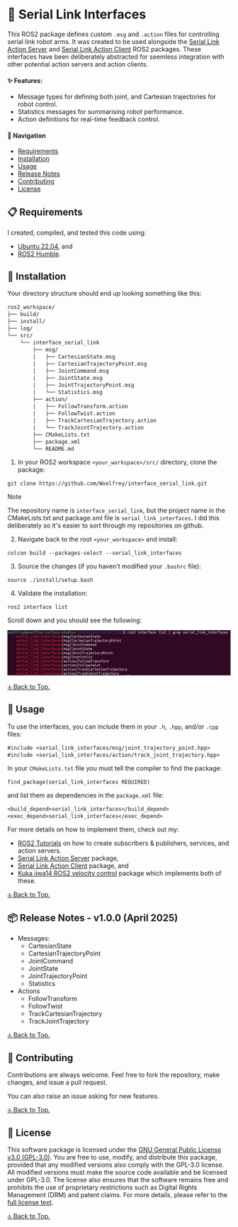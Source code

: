 # :electric_plug: Serial Link Interfaces

This ROS2 package defines custom `.msg` and `.action` files for controlling serial link robot arms. It was created to be used alongside the [Serial Link Action Server](https://github.com/Woolfrey/server_serial_link) and [Serial Link Action Client](https://github.com/Woolfrey/client_serial_link) ROS2 packages. These interfaces have been deliberately abstracted for seemless integration with other potential action servers and action clients.

#### :sparkles: Features:
- Message types for defining both joint, and Cartesian trajectories for robot control.
- Statistics messages for summarising robot performance.
- Action definitions for real-time feedback control.

#### :compass: Navigation
- [Requirements](#clipboard-requirements)
- [Installation](#floppy_disk-installation)
- [Usage](#wrench-usage)
- [Release Notes](#package-release-notes---v100-april-2025)
- [Contributing](#handshake-contributing)
- [License](#scroll-license)

## :clipboard: Requirements

I created, compiled, and tested this code using:

- [Ubuntu 22.04](https://ubuntu.com/blog/tag/22-04-lts), and
- [ROS2 Humble](https://docs.ros.org/en/humble/index.html).

## :floppy_disk: Installation

Your directory structure should end up looking something like this:
```
ros2_workspace/
├── build/
├── install/
├── log/
└── src/
    └── interface_serial_link
        ├── msg/
        |   ├── CartesianState.msg
        |   ├── CartesianTrajectoryPoint.msg
        |   ├── JointCommand.msg
        |   ├── JointState.msg
        |   ├── JointTrajectoryPoint.msg
        |   └── Statistics.msg
        ├── action/
        |   ├── FollowTransform.action
        |   ├── FollowTwist.action
        |   ├── TrackCartesianTrajectory.action
        |   └── TrackJointTrajectory.action
        ├── CMakeLists.txt
        ├── package.xml
        └── README.md
```

1. In your ROS2 workspace `<your_workspace>/src/` directory, clone the package:

```
git clone https://github.com/Woolfrey/interface_serial_link.git
```

> [!NOTE]
> The repository name is `interface_serial_link`, but the project name in the CMakeLists.txt and package.xml file is `serial_link_interfaces`. I did this deliberately so it's easier to sort through my repositories on github.

2. Navigate back to the root `<your_workspace>` and install:

```
colcon build --packages-select --serial_link_interfaces
```

3. Source the changes (if you haven't modified your `.bashrc` file):

```
source ./install/setup.bash
```

4. Validate the installation:

```
ros2 interface list
```

Scroll down and you should see the following:

<p align="center">
  <img src="doc/ros2_interface_list.png" width="700" height="auto"/>
</p>

[:top: Back to Top.](#electric_plug-serial-link-interfaces)

## :wrench: Usage

To use the interfaces, you can include them in your `.h`, `.hpp`, and/or `.cpp` files:

```
#include <serial_link_interfaces/msg/joint_trajectory_point.hpp>
#include <serial_link_interfaces/action/track_joint_trajectory.hpp>
```

In your `CMakeLists.txt` file you must tell the compiler to find the package:
```
find_package(serial_link_interfaces REQUIRED)
```
and list them as dependencies in the `package.xml` file:
```
<build_depend>serial_link_interfaces</build_depend>
<exec_depend>serial_link_interfaces</exec_depend>
```

For more details on how to implement them, check out my:
- [ROS2 Tutorials](https://github.com/Woolfrey/tutorial_ros2) on how to create  subscribers & publishers, services, and action servers.
- [Serial Link Action Server](https://github.com/Woolfrey/server_serial_link) package,
- [Serial Link Action Client](https://github.com/Woolfrey/client_serial_link) package, and
- [Kuka iiwa14 ROS2 velocity control](https://github.com/Woolfrey/control_kuka_velocity) package which implements both of these.

[:top: Back to Top.](#electric_plug-serial-link-interfaces)

## :package: Release Notes - v1.0.0 (April 2025)

- Messages:
  - CartesianState
  - CartesianTrajectoryPoint
  - JointCommand
  - JointState
  - JointTrajectoryPoint
  - Statistics
- Actions
  - FollowTransform
  - FollowTwist
  - TrackCartesianTrajectory
  - TrackJointTrajectory
 
[:top: Back to Top.](#electric_plug-serial-link-interfaces)

## :handshake: Contributing

Contributions are always welcome. Feel free to fork the repository, make changes, and issue a pull request.

You can also raise an issue asking for new features.

[:top: Back to Top.](#electric_plug-serial-link-interfaces)

## :scroll: License

This software package is licensed under the [GNU General Public License v3.0 (GPL-3.0)](https://choosealicense.com/licenses/gpl-3.0/). You are free to use, modify, and distribute this package, provided that any modified versions also comply with the GPL-3.0 license. All modified versions must make the source code available and be licensed under GPL-3.0. The license also ensures that the software remains free and prohibits the use of proprietary restrictions such as Digital Rights Management (DRM) and patent claims. For more details, please refer to the [full license text](LICENSE).

[:top: Back to Top.](#electric_plug-serial-link-interfaces)
